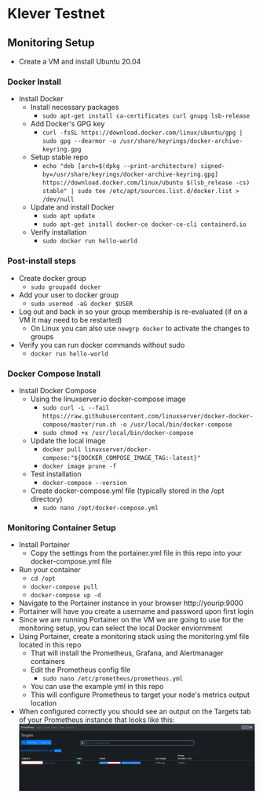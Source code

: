 # Klever Testnet

## Monitoring Setup
- Create a VM and install Ubuntu 20.04
### Docker Install
- Install Docker
	- Install necessary packages
		- `sudo apt-get install ca-certificates curl gnupg lsb-release`
	- Add Docker's GPG key
		- `curl -fsSL https://download.docker.com/linux/ubuntu/gpg | sudo gpg --dearmor -o /usr/share/keyrings/docker-archive-keyring.gpg`
	- Setup stable repo
		- `echo "deb [arch=$(dpkg --print-architecture) signed-by=/usr/share/keyrings/docker-archive-keyring.gpg] https://download.docker.com/linux/ubuntu $(lsb_release -cs) stable" | sudo tee /etc/apt/sources.list.d/docker.list > /dev/null`
	- Update and install Docker
		- `sudo apt update`
		- `sudo apt-get install docker-ce docker-ce-cli containerd.io`
	- Verify installation
		- `sudo docker run hello-world`

### Post-install steps
- Create docker group
	- `sudo groupadd docker`
- Add your user to docker group
	- `sudo usermod -aG docker $USER`
- Log out and back in so your group membership is re-evaluated (if on a VM it may need to be restarted)
	- On Linux you can also use `newgrp docker` to activate the changes to groups
- Verify you can run docker commands without sudo
	- `docker run hello-world`
### Docker Compose Install
- Install Docker Compose
	- Using the linuxserver.io docker-compose image
		- `sudo curl -L --fail https://raw.githubusercontent.com/linuxserver/docker-docker-compose/master/run.sh -o /usr/local/bin/docker-compose`
		- `sudo chmod +x /usr/local/bin/docker-compose`
	- Update the local image
		- `docker pull linuxserver/docker-compose:"${DOCKER_COMPOSE_IMAGE_TAG:-latest}"`
		- `docker image prune -f`
	- Test installation
		- `docker-compose --version`
	- Create docker-compose.yml file (typically stored in the /opt directory)
		- `sudo nano /opt/docker-compose.yml`
### Monitoring Container Setup
- Install Portainer
	- Copy the settings from the portainer.yml file in this repo into your docker-compose.yml file
- Run your container
	- `cd /opt`
	- `docker-compose pull`
	- `docker-compose up -d`
- Navigate to the Portainer instance in your browser http://yourip:9000
- Portainer will have you create a username and password upon first login
- Since we are running Portainer on the VM we are going to use for the monitoring setup, you can select the local Docker enviornment
- Using Portainer, create a monitoring stack using the monitoring.yml file located in this repo
	- That will install the Prometheus, Grafana, and Alertmanager containers
	- Edit the Prometheus config file
		- `sudo nano /etc/prometheus/prometheus.yml`
	- You can use the example yml in this repo
	- This will configure Prometheus to target your node's metrics output location
- When configured correctly you should see an output on the Targets tab of your Prometheus instance that looks like this:
![alt text](https://github.com/gearhead0621/klever-testnet/blob/main/images/Prometheus%20Targets%20example.png "Logo Title Text 1")
